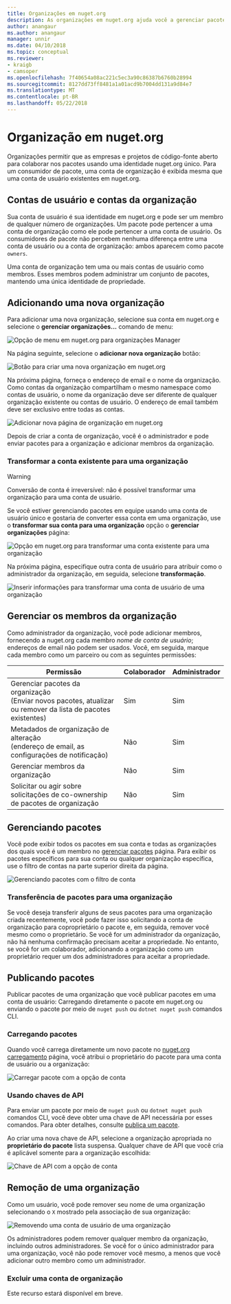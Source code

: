 ```yaml
---
title: Organizações em nuget.org
description: As organizações em nuget.org ajuda você a gerenciar pacotes publicados por grupo ou em uma equipe, o ambiente da empresa.
author: anangaur
ms.author: anangaur
manager: unnir
ms.date: 04/10/2018
ms.topic: conceptual
ms.reviewer:
- kraigb
- camsoper
ms.openlocfilehash: 7f40654a08ac221c5ec3a90c86387b6760b28994
ms.sourcegitcommit: 8127dd73ff8481a1a01acd9b7004dd131a9d84e7
ms.translationtype: MT
ms.contentlocale: pt-BR
ms.lasthandoff: 05/22/2018
---
```

# <a name="organization-on-nugetorg"></a>Organização em nuget.org

Organizações permitir que as empresas e projetos de código-fonte aberto para colaborar nos pacotes usando uma identidade nuget.org único. Para um consumidor de pacote, uma conta de organização é exibida mesma que uma conta de usuário existentes em nuget.org.

## <a name="user-accounts-vs-organization-accounts"></a>Contas de usuário e contas da organização

Sua conta de usuário é sua identidade em nuget.org e pode ser um membro de qualquer número de organizações. Um pacote pode pertencer a uma conta de organização como ele pode pertencer a uma conta de usuário. Os consumidores de pacote não percebem nenhuma diferença entre uma conta de usuário ou a conta de organização: ambos aparecem como pacote `owners`.

Uma conta de organização tem uma ou mais contas de usuário como membros. Esses membros podem administrar um conjunto de pacotes, mantendo uma única identidade de propriedade.

## <a name="adding-a-new-organization"></a>Adicionando uma nova organização

Para adicionar uma nova organização, selecione sua conta em nuget.org e selecione o **gerenciar organizações...**  comando de menu:

![Opção de menu em nuget.org para organizações Manager](media/org-manage-option.png)

Na página seguinte, selecione o **adicionar nova organização** botão:

![Botão para criar uma nova organização em nuget.org](media/org-add-new-option.png)

Na próxima página, forneça o endereço de email e o nome da organização. Como contas da organização compartilham o mesmo namespace como contas de usuário, o nome da organização deve ser diferente de qualquer organização existente ou contas de usuário. O endereço de email também deve ser exclusivo entre todas as contas.

![Adicionar nova página de organização em nuget.org](media/org-add-new-page.png)

Depois de criar a conta de organização, você é o administrador e pode enviar pacotes para a organização e adicionar membros da organização.

### <a name="transform-existing-account-to-an-organization"></a>Transformar a conta existente para uma organização

> [!Warning]
> Conversão de conta é irreversível: não é possível transformar uma organização para uma conta de usuário.

Se você estiver gerenciando pacotes em equipe usando uma conta de usuário único e gostaria de converter essa conta em uma organização, use o **transformar sua conta para uma organização** opção o **gerenciar organizações** página:

![Opção em nuget.org para transformar uma conta existente para uma organização](media/org-transform-option.png)

Na próxima página, especifique outra conta de usuário para atribuir como o administrador da organização, em seguida, selecione **transformação**.

![Inserir informações para transformar uma conta de usuário de uma organização](media/org-transform-page.png)

## <a name="managing-organization-members"></a>Gerenciar os membros da organização

Como administrador da organização, você pode adicionar membros, fornecendo a nuget.org cada membro *nome de conta de usuário*; endereços de email não podem ser usados. Você, em seguida, marque cada membro como um parceiro ou com as seguintes permissões:

| Permissão | Colaborador | Administrador |
| --- | --- | --- |
| Gerenciar pacotes da organização<br/>(Enviar novos pacotes, atualizar ou remover da lista de pacotes existentes) | Sim | Sim |
| Metadados de organização de alteração<br/>(endereço de email, as configurações de notificação) | Não | Sim |
| Gerenciar membros da organização | Não | Sim |
| Solicitar ou agir sobre solicitações de co-ownership de pacotes de organização | Não | Sim |

## <a name="managing-packages"></a>Gerenciando pacotes

Você pode exibir todos os pacotes em sua conta e todas as organizações dos quais você é um membro no [gerenciar pacotes](https://www.nuget.org/account/Packages) página. Para exibir os pacotes específicos para sua conta ou qualquer organização específica, use o filtro de contas na parte superior direita da página.

![Gerenciando pacotes com o filtro de conta](media/org-manage-packages-option.png)

### <a name="transferring-packages-to-an-organization"></a>Transferência de pacotes para uma organização
Se você deseja transferir alguns de seus pacotes para uma organização criada recentemente, você pode fazer isso solicitando a conta de organização para coproprietário o pacote e, em seguida, remover você mesmo como o proprietário. Se você for um administrador da organização, não há nenhuma confirmação precisam aceitar a propriedade. No entanto, se você for um colaborador, adicionando a organização como um proprietário requer um dos administradores para aceitar a propriedade.

## <a name="publishing-packages"></a>Publicando pacotes

Publicar pacotes de uma organização que você publicar pacotes em uma conta de usuário: Carregando diretamente o pacote em nuget.org ou enviando o pacote por meio de `nuget push` ou `dotnet nuget push` comandos CLI.

### <a name="uploading-packages"></a>Carregando pacotes

Quando você carrega diretamente um novo pacote no [nuget.org carregamento](https://www.nuget.org/packages/manage/upload) página, você atribui o proprietário do pacote para uma conta de usuário ou a organização:

![Carregar pacote com a opção de conta](media/org-upload-option.png)

### <a name="using-api-keys"></a>Usando chaves de API

Para enviar um pacote por meio de `nuget push` ou `dotnet nuget push` comandos CLI, você deve obter uma chave de API necessária por esses comandos. Para obter detalhes, consulte [publica um pacote](../quickstart/create-and-publish-a-package-using-visual-studio.md#publish-the-package).

Ao criar uma nova chave de API, selecione a organização apropriada no **proprietário do pacote** lista suspensa. Qualquer chave de API que você cria é aplicável somente para a organização escolhida:

![Chave de API com a opção de conta](media/org-apikey-option.png)

## <a name="removing-an-organization"></a>Remoção de uma organização

Como um usuário, você pode remover seu nome de uma organização selecionando o `X` mostrado pela associação de sua organização:

![Removendo uma conta de usuário de uma organização](media/org-remove-self-option.png)

Os administradores podem remover qualquer membro da organização, incluindo outros administradores. Se você for o único administrador para uma organização, você não pode remover você mesmo, a menos que você adicionar outro membro como um administrador.

### <a name="deleting-an-organization-account"></a>Excluir uma conta de organização

Este recurso estará disponível em breve.
